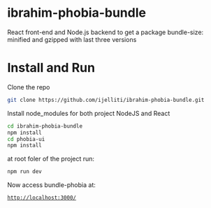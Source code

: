 # ibrahim-phobia-bundle
React front-end and Node.js backend to get a package bundle-size: minified and gzipped with last three versions

# Install and Run

Clone the repo
```sh
git clone https://github.com/ijelliti/ibrahim-phobia-bundle.git
```
Install node_modules for both project NodeJS and React
``` sh
cd ibrahim-phobia-bundle
npm install
cd phobia-ui
npm install
```
at root foler of the project run:
```sh
npm run dev
```
Now access bundle-phobia at:

[`http://localhost:3000/`](http://localhost:3000/)
